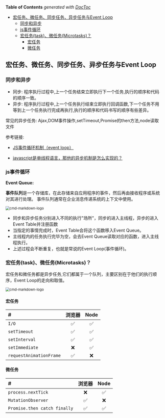 <!-- START doctoc generated TOC please keep comment here to allow auto update -->
<!-- DON'T EDIT THIS SECTION, INSTEAD RE-RUN doctoc TO UPDATE -->
**Table of Contents**  *generated with [DocToc](https://github.com/thlorenz/doctoc)*

- [宏任务、微任务、同步任务、异步任务与Event Loop](#%E5%AE%8F%E4%BB%BB%E5%8A%A1%E5%BE%AE%E4%BB%BB%E5%8A%A1%E5%90%8C%E6%AD%A5%E4%BB%BB%E5%8A%A1%E5%BC%82%E6%AD%A5%E4%BB%BB%E5%8A%A1%E4%B8%8Eevent-loop)
  - [同步和异步](#%E5%90%8C%E6%AD%A5%E5%92%8C%E5%BC%82%E6%AD%A5)
  - [js事件循环](#js%E4%BA%8B%E4%BB%B6%E5%BE%AA%E7%8E%AF)
  - [宏任务(task)、微任务(Microtasks)？](#%E5%AE%8F%E4%BB%BB%E5%8A%A1task%E5%BE%AE%E4%BB%BB%E5%8A%A1microtasks)
    - [宏任务](#%E5%AE%8F%E4%BB%BB%E5%8A%A1)
    - [微任务](#%E5%BE%AE%E4%BB%BB%E5%8A%A1)

<!-- END doctoc generated TOC please keep comment here to allow auto update -->

## 宏任务、微任务、同步任务、异步任务与Event Loop

### 同步和异步

- 同步: 程序执行过程中,上一个任务结束立即执行下一个任务,执行的顺序和代码的顺序一致。
- 异步: 程序执行过程中,上一个任务执行结束立即执行回调函数,下一个任务不用等到上一个任务执行完成再执行,执行的顺序和代码书写的顺序有些差异。

常见的异步任务: Ajax,DOM事件操作,setTimeout,Promise的then方法,node读取文件

参考链接:

- [JS事件循环机制（event loop）](https://juejin.im/post/5b498d245188251b193d4059#heading-2)

- [javascript是单线程语言，那他的异步机制是怎么实现的？](https://github.com/zlx362211854/daily-study/issues/22#)

### js事件循环

**Event Queue:**

**事件队列**是一个存储库，在此存储来自应用程序的事件，然后再由接收程序或系统对其进行处理。
事件队列通常在企业消息传递系统的上下文中使用。

<img src="https://user-gold-cdn.xitu.io/2018/7/14/164974fb89da87c5?imageView2/0/w/1280/h/960/format/webp/ignore-error/1" alt="cmd-markdown-logo" style="zoom:80%;" />

- 同步和异步任务分别进入不同的执行"场所"，同步的进入主线程，异步的进入Event Table并注册函数
- 当指定的事情完成时，Event Table会将这个函数移入Event Queue。
- 主线程内的任务执行完毕为空，会去Event Queue读取对应的函数，进入主线程执行。
- 上述过程会不断重复，也就是常说的Event Loop(事件循环)。



### 宏任务(task)、微任务(Microtasks)？

宏任务和微任务都是异步任务,它们都属于一个队列，主要区别在于他们的执行顺序，Event Loop的走向和取值。

<img src="https://user-gold-cdn.xitu.io/2018/7/14/164974fa4b42e4af?imageView2/0/w/1280/h/960/format/webp/ignore-error/1" alt="cmd-markdown-logo" style="zoom:80%;" />

#### 宏任务

| #                       | 浏览器 | Node |
| :---------------------- | :----: | :--: |
| `I/O`                   |   ✅    |  ✅   |
| `setTimeout`            |   ✅    |  ✅   |
| `setInterval`           |   ✅    |  ✅   |
| `setImmediate`          |   ❌    |  ✅   |
| `requestAnimationFrame` |   ✅    |  ❌   |

#### 微任务

| #                            | 浏览器 | Node |
| :--------------------------- | :----: | :--: |
| `process.nextTick`           |   ❌    |  ✅   |
| `MutationObserver`           |   ✅    |  ❌   |
| `Promise.then catch finally` |   ✅    |  ✅   |